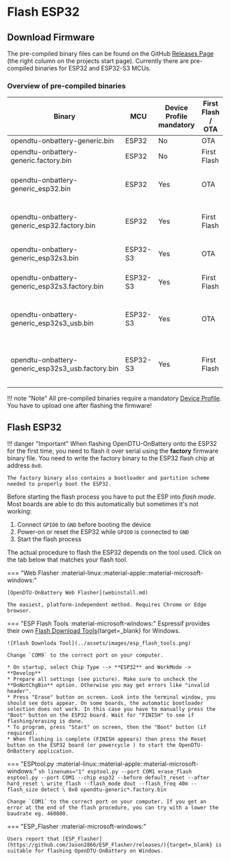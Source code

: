 # Flash ESP32

## Download Firmware

The pre-compiled binary files can be found on the GitHub [Releases Page](https://github.com/helgeerbe/OpenDTU-OnBattery/releases) (the right column on the projects start page). Currently there are pre-compiled binaries for ESP32 and ESP32-S3 MCUs.

### Overview of pre-compiled binaries

| Binary                                  | MCU                | Device Profile mandatory | First Flash / OTA | Comment     |
| --------------------------------------- | ------------------ | ------------------------ | ----------------- | ----------- |
| opendtu-onbattery-generic.bin                     | ESP32              | No                       | OTA               | Deprecated! |
| opendtu-onbattery-generic.factory.bin             | ESP32              | No                       | First Flash       | Deprecated! |
| opendtu-onbattery-generic_esp32.bin               | ESP32              | Yes                      | OTA               | This will probably be your first update            |
| opendtu-onbattery-generic_esp32.factory.bin       | ESP32              | Yes                      | First Flash       |        This will probably be your first task     |
| opendtu-onbattery-generic_esp32s3.bin             | ESP32-S3           | Yes                      | OTA               | For boards with usb-uart bridge |
| opendtu-onbattery-generic_esp32s3.factory.bin     | ESP32-S3           | Yes                      | First Flash       | For boards with usb-uart bridge |
| opendtu-onbattery-generic_esp32s3_usb.bin         | ESP32-S3           | Yes                      | OTA               | For boards with integrated usb connection |
| opendtu-onbattery-generic_esp32s3_usb.factory.bin | ESP32-S3           | Yes                      | First Flash       | For boards with integrated usb connection |

!!! note "Note"
    All pre-compiled binaries require a mandatory [Device Profile](device_profiles.md). You have to upload one after flashing the firmware!

## Flash ESP32

!!! danger "Important"
    When flashing OpenDTU-OnBattery onto the ESP32 for the first time, you need to flash it over serial using the **factory** firmware binary file.
    You need to write the factory binary to the ESP32 flash chip at address `0x0`.

    The factory binary also contains a bootloader and partition scheme needed to properly boot the ESP32.

Before starting the flash process you have to put the ESP into *flash mode*. Most boards are able to do this automatically but sometimes it's not working:

1. Connect `GPIO0` to `GND` before booting the device
2. Power-on or reset the ESP32 while `GPIO0` is connected to `GND`
3. Start the flash process

The actual procedure to flash the ESP32 depends on the tool used. Click on the tab below that matches your flash tool.

=== "Web Flasher :material-linux::material-apple::material-microsoft-windows:"

    [OpenDTU-OnBattery Web Flasher](webinstall.md)

    The easiest, platform-independent method. Requires Chrome or Edge browser.

=== "ESP Flash Tools :material-microsoft-windows:"
    Espressif provides their own [Flash Download Tools](https://www.espressif.com/en/support/download/other-tools){target=_blank} for Windows.

    ![Flash Downloda Tool](../assets/images/esp_flash_tools.png)

    Change `COM9` to the correct port on your computer.

    * On startup, select Chip Type --> **ESP32** and WorkMode -> **Develop**
    * Prepare all settings (see picture). Make sure to uncheck the **DoNotChgBin** option. Otherwise you may get errors like "invalid header".
    * Press "Erase" button on screen. Look into the terminal window, you should see dots appear. On some boards, the automatic bootloader selection does not work. In this case you have to manually press the "Boot" button on the ESP32 board. Wait for "FINISH" to see if flashing/erasing is done.
    * To program, press "Start" on screen, then the "Boot" button (if required).
    * When flashing is complete (FINISH appears) then press the Reset button on the ESP32 board (or powercycle ) to start the OpenDTU-OnBattery application.

=== "ESPtool.py :material-linux::material-apple::material-microsoft-windows:"
    ```sh linenums="1"
    esptool.py --port COM1 erase_flash
    esptool.py --port COM1 --chip esp32 --before default_reset --after hard_reset \
        write_flash --flash_mode dout --flash_freq 40m --flash_size detect \
        0x0 opendtu-generic*.factory.bin
    ```

    Change `COM1` to the correct port on your computer. If you get an error at the end of the flash procedure, you can try with a lower the baudrate eg. 460800.

=== "ESP_Flasher :material-microsoft-windows:"

    Users report that [ESP_Flasher](https://github.com/Jason2866/ESP_Flasher/releases/){target=_blank} is suitable for flashing OpenDTU-OnBattery on Windows.
